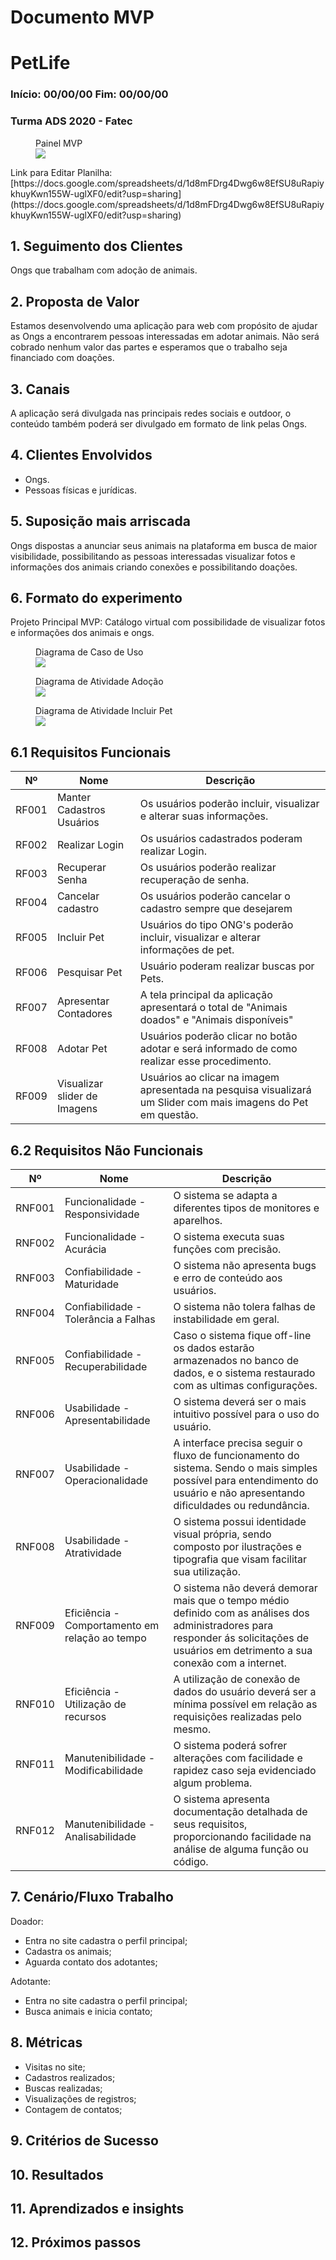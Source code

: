 # Documento MVP
# PetLife
### Início: 00/00/00 Fim: 00/00/00
### Turma ADS 2020 - Fatec

<figure>
<figcaption>Painel MVP</figcaption>
<img src="https://github.com/TurmaADS2020/PetLife/blob/main/documentation/images/attachment/tela_de_experimento_mvp2.png?raw=true">
</figure>
Link para Editar Planilha: [https://docs.google.com/spreadsheets/d/1d8mFDrg4Dwg6w8EfSU8uRapiykhuyKwn155W-uglXF0/edit?usp=sharing](https://docs.google.com/spreadsheets/d/1d8mFDrg4Dwg6w8EfSU8uRapiykhuyKwn155W-uglXF0/edit?usp=sharing)

## 1. Seguimento dos Clientes
Ongs que trabalham com adoção de animais.

## 2. Proposta de Valor
Estamos desenvolvendo uma aplicação para web com propósito de ajudar as Ongs a encontrarem pessoas interessadas em adotar animais. Não será cobrado nenhum valor das partes e esperamos que o trabalho seja financiado com doações.

## 3. Canais
A aplicação será divulgada nas principais redes sociais e outdoor, o conteúdo também poderá ser divulgado em formato de link pelas Ongs.

## 4. Clientes Envolvidos
* Ongs.
* Pessoas físicas e jurídicas.

## 5. Suposição mais arriscada
Ongs dispostas a anunciar seus animais na plataforma em busca de maior visibilidade, possibilitando as pessoas interessadas visualizar fotos e informações dos animais criando conexões e possibilitando doações.

## 6. Formato do experimento
Projeto Principal MVP: Catálogo virtual com possibilidade de visualizar fotos e informações dos animais e ongs.

<figure>
<figcaption>Diagrama de Caso de Uso</figcaption>
<img src="https://github.com/TurmaADS2020/PetLife/blob/main/documentation/images/attachment/mvp_caso_uso.png?raw=true">
</figure>

<figure>
<figcaption>Diagrama de Atividade Adoção</figcaption>
<img src="https://github.com/TurmaADS2020/PetLife/blob/main/documentation/images/attachment/uml_atividade_doacao.png?raw=true">
</figure>

<figure>
<figcaption>Diagrama de Atividade Incluir Pet</figcaption>
<img src="https://github.com/TurmaADS2020/PetLife/blob/main/documentation/images/attachment/uml_atividade_incluirpet.png?raw=true">
</figure>

## 6.1 Requisitos Funcionais
|Nº|Nome|Descrição|
|--|----|---------|
|RF001|Manter Cadastros Usuários |Os usuários poderão incluir, visualizar e alterar suas informações.|
|RF002|Realizar Login|Os usuários cadastrados poderam realizar Login.|
|RF003|Recuperar Senha|Os usuários poderão realizar recuperação de senha.|
|RF004|Cancelar cadastro|Os usuários poderão cancelar o cadastro sempre que desejarem|
|RF005|Incluir Pet|Usuários do tipo ONG's poderão incluir, visualizar e alterar informações de pet.|
|RF006|Pesquisar Pet|Usuário poderam realizar buscas por Pets.|
|RF007|Apresentar Contadores|A tela principal da aplicação apresentará o total de "Animais doados" e "Animais disponíveis"|
|RF008|Adotar Pet|Usuários poderão clicar no botão adotar e será informado de como realizar esse procedimento.|
|RF009|Visualizar slider de Imagens|Usuários ao clicar na imagem apresentada na pesquisa visualizará um Slider com mais imagens do Pet em questão.|

## 6.2 Requisitos Não Funcionais
|Nº|Nome|Descrição|
|--|----|---------|
|RNF001|Funcionalidade - Responsividade|O sistema se adapta a diferentes tipos de monitores e aparelhos.|
|RNF002|Funcionalidade - Acurácia|O sistema executa suas funções com precisão.|
|RNF003|Confiabilidade - Maturidade|O sistema não apresenta bugs e erro de conteúdo aos usuários.|
|RNF004|Confiabilidade - Tolerância a Falhas|O sistema não tolera falhas de instabilidade em geral.|
|RNF005|Confiabilidade - Recuperabilidade|Caso o sistema fique off-line os dados estarão armazenados no banco de dados, e o sistema restaurado com as ultimas configurações.|
|RNF006|Usabilidade - Apresentabilidade|O sistema deverá ser o mais intuitivo possível para o uso do usuário.|
|RNF007|Usabilidade - Operacionalidade|A interface precisa seguir o fluxo de funcionamento do sistema. Sendo o mais simples possível para entendimento do usuário e não apresentando dificuldades ou redundância.|
|RNF008|Usabilidade - Atratividade|O sistema possui identidade visual própria, sendo composto por ilustrações e tipografia que visam facilitar sua utilização.|
|RNF009|Eficiência - Comportamento em relação ao tempo|O sistema não deverá demorar mais que o tempo médio definido com as análises dos administradores para responder ás solicitações de usuários em detrimento a sua conexão com a internet.|
|RNF010|Eficiência - Utilização de recursos| A utilização de conexão de dados do usuário deverá ser a mínima possível em relação as requisições realizadas pelo mesmo.|
|RNF011|Manutenibilidade - Modificabilidade|O sistema poderá sofrer alterações com facilidade e rapidez caso seja evidenciado algum problema.|
|RNF012|Manutenibilidade - Analisabilidade|O sistema apresenta documentação detalhada de seus requisitos, proporcionando facilidade na análise de alguma função ou código.|

## 7. Cenário/Fluxo Trabalho
Doador: </br>
* Entra no site cadastra o perfil principal; </br>
* Cadastra os animais; </br>
* Aguarda contato dos adotantes; </br>

Adotante: </br>
* Entra no site cadastra o perfil principal; </br>
* Busca animais e inicia contato; </br>
## 8. Métricas
* Visitas no site; </br>
* Cadastros realizados; </br>
* Buscas realizadas; </br>
* Visualizações de registros; </br>
* Contagem de contatos; </br>

## 9. Critérios de Sucesso

## 10. Resultados

## 11. Aprendizados e insights

## 12. Próximos passos
